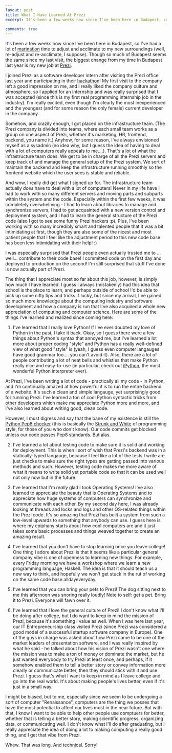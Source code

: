 ```yaml
---
layout: post
title: What I Have Learned At Prezi
excerpt: It's been a few weeks now since I've been here in Budapest, so I've had a lot of <a href="http://upload.wikimedia.org/wikipedia/commons/b/bb/Chicken_thighs_in_marinade.jpg">marination</a> time to adjust and acclimate to my new surroundings (well, re-adjust and re-acclimate, I suppose).  Though so much of Budapest seems the same since my last visit, the biggest change from my time in Budapest last year is my new job at <a href="http://www.prezi.com/">Prezi</a>. 

comments: true
---
```


It's been a few weeks now since I've been here in Budapest, so I've had a lot of <a href="http://upload.wikimedia.org/wikipedia/commons/b/bb/Chicken_thighs_in_marinade.jpg">marination</a> time to adjust and acclimate to my new surroundings (well, re-adjust and re-acclimate, I suppose).  Though so much of Budapest seems the same since my last visit, the biggest change from my time in Budapest last year is my new job at <a href="http://www.prezi.com/">Prezi</a>.  

I joined Prezi as a software developer intern after visiting the Prezi office last year and participating in their <a href="http://www.youtube.com/watch?v=txTswZsbiDA">hackathon</a>!  My first visit to the company left a good impression on me, and I really liked the company culture and atmosphere, so I applied for an internship and was really surprised that I was accepted (since this is my first real programming internship job in the industry).  I'm really excited, even though I'm clearly the most inexperienced and the youngest (and for some reason the only female) current developer in the company.  

Somehow, and crazily enough, I got placed on the infrastructure team.  (The Prezi company is divided into teams, where each small team works as a group on one aspect of Prezi, whether it's marketing, HR, frontend, backend, you name it.) Anyhow, for some reason, I've always envisioned myself as a sysadmin (no idea why, but I guess the idea of having to deal with a lot of computers really appeals to me....).  That's a lot of what the infrastructure team does.  We get to be in charge of all the Prezi servers and keep track of and manage the general setup of the Prezi system.  We sort of maintain the backend and keep the infrastructure running smoothly so the frontend website which the user sees is stable and reliable.  

And wow, I really did get what I signed up for.  The infrastructure team actually *does* have to deal with a lot of computers!  Never in my life have I had to work with so many different servers and moving parts and subparts within the system and the code.  Especially within the first few weeks, it was completely overwhelming - I had to learn about libraries to manage and synchronize servers, I had to get acquainted with a new version control and deployment system, and I had to learn the general structure of the Prezi code (also I got to see some funny Prezi hackers :p).  Plus, I've been working with so many incredibly smart and talented people that it was a bit intimidating at first, though they are also some of the nicest and most patient people that I feel like the adjustment period to this new code base has been less intimidating with their help!  :)

I was especially surprised that Prezi people even actually trusted me to ... well... contribute to their code base!  I committed code on the first day and deployed to production on the second!  I'm still surprised that stuff I've done is now actually part of Prezi.

The thing that I appreciate most so far about this job, however, is simply how much I have learned.  I guess I always (mistakenly) had this idea that school is the place to learn, and perhaps outside of school I'd be able to pick up some nifty tips and tricks if lucky, but since my arrival, I've gained so much more knowledge about the computing industry and software development and how a company is run that I've also acquired a whole new appreciation of computing and computer science.  Here are some of the things I've learned and realized since coming here:

1. I've learned that I really love Python!  If I've ever doubted my love of Python in the past, I take it back.  Okay, so I guess there were a few things about Python's syntax that annoyed me, but I've learned a lot more about proper coding "style" and Python has a really well-defined view of what good "style" is (yeah, I guess even computer langauges have good grammar too.... you can't avoid it). Also, there are a lot of people contributing a lot of neat bells and whistles that make Python really nice and easy-to-use (in particular, check out <a href="http://ipython.org/">iPython</a>, the most wonderful Python interpreter ever).

At Prezi, I've been writing a lot of code - practically all my code - in Python, and I'm continually amazed at how powerful it is to run the entire backend of a website.  It's such a clean and simple langauge, yet surprisingly good for running Prezi.  I've learned a ton of cool Python syntactic tricks from other developers which make me appreciate Python more and more, and I've also learned about writing good, clean code.  


However, I must digress and say that the bane of my existence is still the <a href="http://www.python.org/dev/peps/pep-0008/">Python Pep8 checker</a> (this is basically the <a href="http://xkcd.com/923/">Strunk and White</a> of programming style, for those of you who don't know).  Our code commits get blocked unless our code passes Pep8 standards.  But alas.

2. I've learned a lot about testing code to make sure it is solid and working for deployment.  This is when I sort of wish that Prezi's backend was in a statically-typed langauge, because I feel like a lot of the tests I write are just checks to make sure the right types are getting passed into various methods and such.  However, testing code makes me more aware of what it means to write solid yet portable code so that it can be used well not only now but in the future.

3.  I've learned that I'm *really* glad I took Operating Systems!  I've also learned to appreciate the beauty that is Operating Systems and to appreciate how huge systems of computers can synchronize and communicate with each other.  By my second day here, I was already looking at threads and locks and logs and other OS-related things within the Prezi code.  It's so amazing that Prezi has built a system from such a low-level upwards to something that anybody can use.  I guess here is where my epiphany starts about how cool computers are and it just takes some basic processes and things weaved together to create an amazing result.

4. I've learned that you don't have to stop learning once you leave college!  One thing I adore about Prezi is that it seems like a particular general company vibe is one of openness to learning new things.  For example, every Friday morning we have a workshop where we learn a new programming language, Haskell.  The idea is that it should teach us a new way to think, and hopefully we won't get stuck in the rut of working on the same code base alldayeveryday.

5. I've learned that you can bring your pets to Prezi!  The dog sitting next to me this afternoon was snoring really loudly!  Note to self:  get a pet.  Bring it to Prezi.  Everyone will fawn over it.

6.  I've learned that I love the general culture of Prezi!  I don't know what I'll be doing after college, but I do want to keep in mind the mission of Prezi, because it's something I value as well.  When I was here last year, our IT Entrepreneurship class visited Prezi (since Prezi was considered a good model of a successful startup software company in Europe).  One of the guys in charge was asked about how Prezi came to be one of the market leaders of presentation software, and I was really inspired by what he said - he talked about how his vision of Prezi wasn't one where the mission was to make a ton of money or dominate the market, but he just wanted everybody to try Prezi at least once, and perhaps, if it somehow enabled them to tell a better story or convey information more clearly or communicate better, then they should stick with it and use Prezi.  I guess that's what I want to keep in mind as I leave college and go into the real world.  It's about making people's lives better, even if it's just in a small way.

I might be biased, but to me, especially since we seem to be undergoing a sort of computer "Renaissance", computers are the thing we posses that have the most potential to affect our lives most in the near future. But with that, I know I want to be able to help other people use comptuers for better, whether that is telling a better story, making scientific progress, organizing data, or communicating well.  I don't know what I'll do after graduating, but I really appreciate the idea of doing a lot to making computing a really good thing, and I get that vibe from Prezi.  

Whew.  That was long.  And technical.  Sorry!